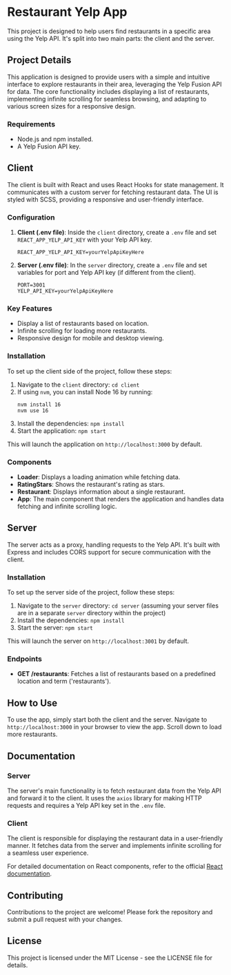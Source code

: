 # Restaurant Yelp App

This project is designed to help users find restaurants in a specific area using the Yelp API. It's split into two main parts: the client and the server.

## Project Details

This application is designed to provide users with a simple and intuitive interface to explore restaurants in their area, leveraging the Yelp Fusion API for data. The core functionality includes displaying a list of restaurants, implementing infinite scrolling for seamless browsing, and adapting to various screen sizes for a responsive design.

### Requirements

- Node.js and npm installed.
- A Yelp Fusion API key.

## Client

The client is built with React and uses React Hooks for state management. It communicates with a custom server for fetching restaurant data. The UI is styled with SCSS, providing a responsive and user-friendly interface.

### Configuration

1. **Client (.env file)**: Inside the `client` directory, create a `.env` file and set `REACT_APP_YELP_API_KEY` with your Yelp API key.
    ```
    REACT_APP_YELP_API_KEY=yourYelpApiKeyHere
    ```

2. **Server (.env file)**: In the `server` directory, create a `.env` file and set variables for port and Yelp API key (if different from the client).
    ```
    PORT=3001
    YELP_API_KEY=yourYelpApiKeyHere
    ```

### Key Features

- Display a list of restaurants based on location.
- Infinite scrolling for loading more restaurants.
- Responsive design for mobile and desktop viewing.

### Installation

To set up the client side of the project, follow these steps:

1. Navigate to the `client` directory: `cd client`
2. If using `nvm`, you can install Node 16 by running:
   ```
   nvm install 16
   nvm use 16
   ```
3. Install the dependencies: `npm install`
4. Start the application: `npm start`

This will launch the application on `http://localhost:3000` by default.

### Components

- **Loader**: Displays a loading animation while fetching data.
- **RatingStars**: Shows the restaurant's rating as stars.
- **Restaurant**: Displays information about a single restaurant.
- **App**: The main component that renders the application and handles data fetching and infinite scrolling logic.

## Server

The server acts as a proxy, handling requests to the Yelp API. It's built with Express and includes CORS support for secure communication with the client.

### Installation

To set up the server side of the project, follow these steps:

1. Navigate to the `server` directory: `cd server` (assuming your server files are in a separate `server` directory within the project)
2. Install the dependencies: `npm install`
3. Start the server: `npm start`

This will launch the server on `http://localhost:3001` by default.

### Endpoints

- **GET /restaurants**: Fetches a list of restaurants based on a predefined location and term ('restaurants').

## How to Use

To use the app, simply start both the client and the server. Navigate to `http://localhost:3000` in your browser to view the app. Scroll down to load more restaurants.

## Documentation

### Server

The server's main functionality is to fetch restaurant data from the Yelp API and forward it to the client. It uses the `axios` library for making HTTP requests and requires a Yelp API key set in the `.env` file.

### Client

The client is responsible for displaying the restaurant data in a user-friendly manner. It fetches data from the server and implements infinite scrolling for a seamless user experience.

For detailed documentation on React components, refer to the official [React documentation](https://reactjs.org/docs/getting-started.html).

## Contributing

Contributions to the project are welcome! Please fork the repository and submit a pull request with your changes.

## License

This project is licensed under the MIT License - see the LICENSE file for details.
